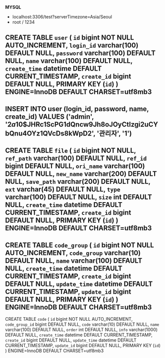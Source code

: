 **MYSQL**

* localhost:3306/test?serverTimezone=Asia/Seoul
* root / 1234

CREATE TABLE `user` (
`id` bigint NOT NULL AUTO_INCREMENT,
`login_id` varchar(100) DEFAULT NULL,
`password` varchar(100) DEFAULT NULL,
`name` varchar(100) DEFAULT NULL,
`create_time` datetime DEFAULT CURRENT_TIMESTAMP,
`create_id` bigint DEFAULT NULL,
PRIMARY KEY (`id`)
) ENGINE=InnoDB DEFAULT CHARSET=utf8mb3
---
INSERT INTO user (login_id, password, name, create_id)
VALUES ('admin', '$2a$10$JHRc1ScPG1dQncw9Jh8oJOyCtIzgi2uCYbQnu4OYz1QVcDs8kWpD2', '관리자', '1')
---
CREATE TABLE `file` (
`id` bigint NOT NULL,
`ref_path` varchar(100) DEFAULT NULL,
`ref_id` bigint DEFAULT NULL,
`ori_name` varchar(100) DEFAULT NULL,
`new_name` varchar(200) DEFAULT NULL,
`save_path` varchar(200) DEFAULT NULL,
`ext` varchar(45) DEFAULT NULL,
`type` varchar(100) DEFAULT NULL,
`size` int DEFAULT NULL,
`create_time` datetime DEFAULT CURRENT_TIMESTAMP,
`create_id` bigint DEFAULT NULL,
PRIMARY KEY (`id`)
) ENGINE=InnoDB DEFAULT CHARSET=utf8mb3
---
CREATE TABLE `code_group` (
`id` bigint NOT NULL AUTO_INCREMENT,
`code_group` varchar(10) DEFAULT NULL,
`name` varchar(100) DEFAULT NULL,
`create_time` datetime DEFAULT CURRENT_TIMESTAMP,
`create_id` bigint DEFAULT NULL,
`update_time` datetime DEFAULT CURRENT_TIMESTAMP,
`update_id` bigint DEFAULT NULL,
PRIMARY KEY (`id`)
) ENGINE=InnoDB DEFAULT CHARSET=utf8mb3
---
CREATE TABLE `code` (
`id` bigint NOT NULL AUTO_INCREMENT,
`code_group_id` bigint DEFAULT NULL,
`code` varchar(10) DEFAULT NULL,
`name` varchar(100) DEFAULT NULL,
`order` int DEFAULT NULL,
`info` varchar(1000) DEFAULT NULL,
`create_time` datetime DEFAULT CURRENT_TIMESTAMP,
`create_id` bigint DEFAULT NULL,
`update_time` datetime DEFAULT CURRENT_TIMESTAMP,
`update_id` bigint DEFAULT NULL,
PRIMARY KEY (`id`)
) ENGINE=InnoDB DEFAULT CHARSET=utf8mb3
